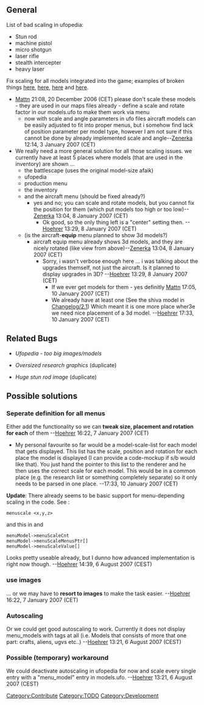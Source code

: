 ## General

List of bad scaling in ufopedia:

- Stun rod
- machine pistol
- micro shotgun
- laser rifle
- stealth intercepter
- heavy laser

Fix scaling for all models integrated into the game; examples of broken
things [here](http://voovoos.killfile.pl/roznosci/ufo07.jpg),
[here](http://voovoos.killfile.pl/roznosci/ufo08.jpg),
[here](http://voovoos.killfile.pl/roznosci/ufo12.jpg) and
[here](http://voovoos.killfile.pl/roznosci/ufo13.jpg).

- [Mattn](User:Mattn "wikilink") 21:08, 20 December 2006 (CET) please
  don't scale these models - they are used in our maps files already -
  define a scale and rotate factor in our models.ufo to make them work
  via menu
  - now with scale and angle parameters in ufo files aircraft models can
    be easily adjusted to fit into proper menus, but i somehow find lack
    of position parameter per model type, however I am not sure if this
    cannot be done by already implemented scale and
    angle--[Zenerka](User:Zenerka "wikilink") 12:14, 3 January 2007
    (CET)
- We really need a more general solution for all those scaling issues.
  we currently have at least 5 places where models (that are used in the
  inventory) are shown ...
  - the battlescape (uses the original model-size afaik)
  - ufopedia
  - production menu
  - the inventory
  - and the aircraft menu (should be fixed already?)
    - yes and no; you can scale and rotate models, but you cannot fix
      the position for them (which put models too high or too
      low)--[Zenerka](User:Zenerka "wikilink") 13:04, 8 January 2007
      (CET)
      - Ok good, so the only thing left is a "center" setting then.
        --[Hoehrer](User:Hoehrer "wikilink") 13:29, 8 January 2007 (CET)
  - (is the aircraft-**equip** menu planned to show 3d models?)
    - aircraft equip menu already shows 3d models, and they are nicely
      rotated (like view from above)--[Zenerka](User:Zenerka "wikilink")
      13:04, 8 January 2007 (CET)
      - Sorry, i wasn't verbose enough here ... i was talking about the
        upgrades themself, not just the aircraft. Is it planned to
        display upgrades in 3D? --[Hoehrer](User:Hoehrer "wikilink")
        13:29, 8 January 2007 (CET)
        - If we ever get models for them - yes definitly
          [Mattn](User:Mattn "wikilink") 17:05, 10 January 2007 (CET)
        - We already have at least one (See the shiva model in
          [Changelog/2.1](Changelog/2.1 "wikilink")) Which meant it is
          one more place wher3e we need nice placement of a 3d model.
          --[Hoehrer](User:Hoehrer "wikilink") 17:33, 10 January 2007
          (CET)

## Related Bugs

- *Ufopedia - too big images/models*

- *Oversized research graphics* (duplicate)

- *Huge stun rod image* (duplicate)

## Possible solutions

### Seperate definition for all menus

Either add the functionality so we can **tweak size, placement and
rotation for each** of them --[Hoehrer](User:Hoehrer "wikilink") 16:22,
7 January 2007 (CET)

- My personal favourite so far would be a model-scale-list for each
  model that gets displayed. This list has the scale, position and
  rotation for each place the model is displayed (I can provide a
  code-mockup if s/b would like that). You just hand the pointer to this
  list to the renderer and he then uses the correct scale for each
  model. This would be in a common place (e.g. the research list or
  something completely separate) so it only needs to be parsed in one
  place. --17:33, 10 January 2007 (CET)

**Update**: There already seems to be basic support for menu-depending
scaling in the code. See :

    menuscale <x,y,z>

and this in and

    menuModel->menuScaleCnt
    menuModel->menuScaleMenusPtr[]
    menuModel->menuScaleValue[]

Looks pretty useable already, but I dunno how advanced implementation is
right now though. --[Hoehrer](User:Hoehrer "wikilink") 14:39, 6 August
2007 (CEST)

### use images

... or we may have to **resort to images** to make the task easier.
--[Hoehrer](User:Hoehrer "wikilink") 16:22, 7 January 2007 (CET)

### Autoscaling

Or we could get good autoscaling to work. Currently it does not display
menu_models with tags at all (i.e. Models that consists of more that one
part: crafts, aliens, ugvs etc..) --[Hoehrer](User:Hoehrer "wikilink")
13:21, 6 August 2007 (CEST)

### Possible (temporary) workaround

We could deactivate autoscaling in ufopedia for now and scale every
single entry with a "menu_model" entry in models.ufo.
--[Hoehrer](User:Hoehrer "wikilink") 13:21, 6 August 2007 (CEST)

[Category:Contribute](Category:Contribute "wikilink")
[Category:TODO](Category:TODO "wikilink")
[Category:Development](Category:Development "wikilink")